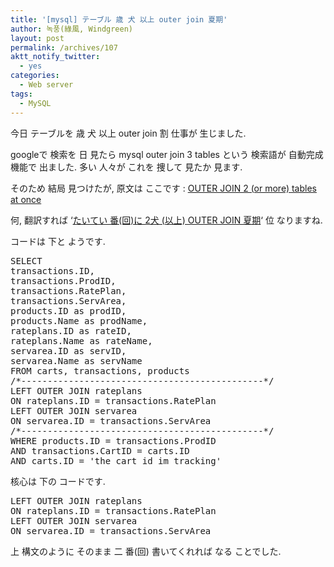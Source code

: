```yaml
---
title: '[mysql] テーブル 歳 犬 以上 outer join 夏期'
author: 녹풍(綠風, Windgreen)
layout: post
permalink: /archives/107
aktt_notify_twitter:
  - yes
categories:
  - Web server
tags:
  - MySQL
---
```

今日 テーブルを 歳 犬 以上 outer join 割 仕事が 生じました.

googleで 検索を 日 見たら mysql outer join 3 tables という 検索語が 自動完成機能で 出ました. 多い 人々が これを 捜して 見たか 見ます.

そのため 結局 見つけたが, 原文は ここです : <a href="http://www.experts-exchange.com/Databases/Mysql/Q_20829831.html" target="_blank">OUTER JOIN 2 (or more) tables at once</a>

何, 翻訳すれば &#8216;<a href="http://www.experts-exchange.com/Databases/Mysql/Q_20829831.html" target="_blank">たいてい 番(回)に 2犬 (以上) OUTER JOIN 夏期</a>&#8216; 位 なりますね.

コードは 下と ようです.

<pre class="brush:sql">SELECT
transactions.ID,
transactions.ProdID,
transactions.RatePlan,
transactions.ServArea,
products.ID as prodID,
products.Name as prodName,
rateplans.ID as rateID,
rateplans.Name as rateName,
servarea.ID as servID,
servarea.Name as servName
FROM carts, transactions, products
/*----------------------------------------------*/
LEFT OUTER JOIN rateplans
ON rateplans.ID = transactions.RatePlan
LEFT OUTER JOIN servarea
ON servarea.ID = transactions.ServArea
/*----------------------------------------------*/
WHERE products.ID = transactions.ProdID
AND transactions.CartID = carts.ID
AND carts.ID = &#039;the cart id im tracking&#039;</pre>

核心は 下の コードです.

<pre class="brush:sql">LEFT OUTER JOIN rateplans
ON rateplans.ID = transactions.RatePlan
LEFT OUTER JOIN servarea
ON servarea.ID = transactions.ServArea</pre>

上 構文のように そのまま 二 番(回) 書いてくれれば なる ことでした.